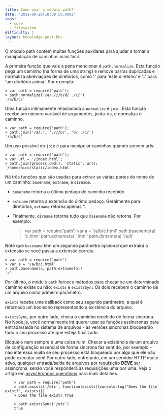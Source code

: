 ```yaml
---
title: Como usar o módulo path?
date: '2011-08-26T10:08:50.000Z'
tags:
  - core
  - filesystem
difficulty: 1
layout: knowledge-post.hbs
---
```


O módulo path contém muitas funções auxiliares para ajudar a tornar a manipulação de caminhos mais fácil.

A primeira função que vale a pena mencionar é `path.normalize`.  Esta função pega um caminho (na forma de uma string) e remove  barras duplicadas e normaliza abreviações de diretórios, como '.' para 'este diretório' e '..' para 'um diretório acima'. Por exemplo:

    > var path = require('path');
    > path.normalize('/a/.///b/d/../c/')
    '/a/b/c/'

Uma função  intimamente relacionada a `normalize` é `join`.  Esta função recebe um número variável de argumentos, junta-os, e normaliza o caminho.

    > var path = require('path');
    > path.join('/a/.', './//b/', 'd/../c/')
    '/a/b/c'

Um uso possível do `join` é para manipular caminhos quando servem urls:

    > var path = require('path');
    > var url = '/index.html';
    > path.join(process.cwd(), 'static', url);
    '/home/nico/static/index.html'

Há três funções que são usadas para extrair as várias partes do nome de um caminho: `basename`, `extname`, e `dirname`. 
- `basename` retorna o último pedaço do caminho recebido. 
- `extname` retorna a extensão do último pedaço. Geralmente para diretórios, `extname` retorna apenas ''. 
- Finalmente, `dirname` retorna tudo que `basename` não retorna.
Por exemplo:

    > var path = require('path')
    > var a = '/a/b/c.html'
    > path.basename(a)
    'c.html'
    > path.extname(a)
    '.html'
    > path.dirname(a)
    '/a/b'

Note que `basename` tem um segundo parâmetro opcional que extrairá a extensão se você passa a extensão correta.

    > var path = require('path')
    > var a = '/a/b/c.html'
    > path.basename(a, path.extname(a))
    'c'

Por último, o módulo `path` fornece métodos para checar se um determinado caminho existe ou não: `exists` e `existsSync` Os dois recebem o caminho de um arquivo como primeiro parâmetro. 

`exists` recebe uma callback como seu segundo parâmetro, a qual é retornado um booleano representando a existência do arquivo. 

`existsSync`, por outro lado, checa o caminho recebido de forma síncrona.  No Node.js, você normalmente irá querer usar as funções assíncronas para entrada/saída no sistema de arquivos - as versões síncronas bloquearão todo o seu processo até que esteja finalizado. 

Bloqueio nem sempre é uma coisa ruim.  Checar a existência de um arquivo de configuração essencial de forma síncrona faz sentido, por exemplo - não interessa muito se seu processo está bloqueado por algo que ele não pode executar sem!  Por outro lado, entretanto, em um servidor HTTP muito ativo, qualquer entrada/saída de arquivos por requisição **DEVE** ser assíncrona, senão você responderá as requisições uma por uma. Veja o artigo em [asynchronous operations](/how-to-write-asynchronous-code) para mais detalhes.

        > var path = require('path')
        > path.exists('/etc', function(exists){console.log("Does the file exist?", exists)})
        > Does the file exist? true

        > path.existsSync('/etc')
        true

